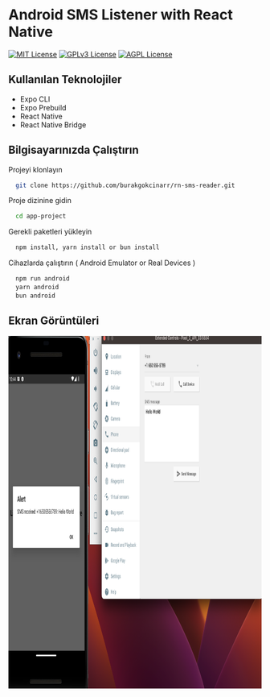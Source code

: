 # Android SMS Listener with React Native

[![MIT License](https://img.shields.io/badge/License-MIT-green.svg)](https://choosealicense.com/licenses/mit/)
[![GPLv3 License](https://img.shields.io/badge/License-GPL%20v3-yellow.svg)](https://opensource.org/licenses/)
[![AGPL License](https://img.shields.io/badge/license-AGPL-blue.svg)](http://www.gnu.org/licenses/agpl-3.0)

  
## Kullanılan Teknolojiler

* Expo CLI
* Expo Prebuild
* React Native
* React Native Bridge

## Bilgisayarınızda Çalıştırın

Projeyi klonlayın

```bash
  git clone https://github.com/burakgokcinarr/rn-sms-reader.git
```

Proje dizinine gidin

```bash
  cd app-project
```

Gerekli paketleri yükleyin

```bash
  npm install, yarn install or bun install
```

  Cihazlarda çalıştırın ( Android Emulator or Real Devices )

```bash
  npm run android
  yarn android
  bun android
```

## Ekran Görüntüleri
<p align="center">
    
<img src="https://github.com/burakgokcinarr/rn-sms-reader/blob/main/screen.png" alt="imh" width="1000" height="700">
</p>
